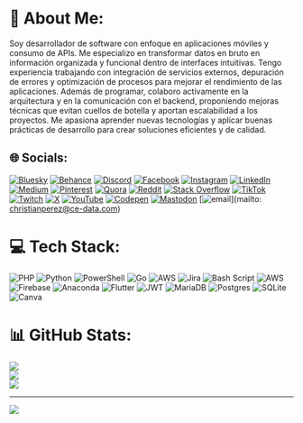 # 💫 About Me:
Soy desarrollador de software con enfoque en aplicaciones móviles y consumo de APIs. Me especializo en transformar datos en bruto en información organizada y funcional dentro de interfaces intuitivas. Tengo experiencia trabajando con integración de servicios externos, depuración de errores y optimización de procesos para mejorar el rendimiento de las aplicaciones. Además de programar, colaboro activamente en la arquitectura y en la comunicación con el backend, proponiendo mejoras técnicas que evitan cuellos de botella y aportan escalabilidad a los proyectos. Me apasiona aprender nuevas tecnologías y aplicar buenas prácticas de desarrollo para crear soluciones eficientes y de calidad.


## 🌐 Socials:
[![Bluesky](https://img.shields.io/badge/bluesky-0285FF?style=for-the-badge&logo=bluesky&logoColor=%23FFFFFF)](https://bsky.app/profile/@_crprz) [![Behance](https://img.shields.io/badge/Behance-1769ff?logo=behance&logoColor=white)](https://behance.net/_crprz) [![Discord](https://img.shields.io/badge/Discord-%237289DA.svg?logo=discord&logoColor=white)](https://discord.gg/https://discord.gg/28UMK4Kj) [![Facebook](https://img.shields.io/badge/Facebook-%231877F2.svg?logo=Facebook&logoColor=white)](https://facebook.com/_crprz) [![Instagram](https://img.shields.io/badge/Instagram-%23E4405F.svg?logo=Instagram&logoColor=white)](https://instagram.com/_crprz) [![LinkedIn](https://img.shields.io/badge/LinkedIn-%230077B5.svg?logo=linkedin&logoColor=white)](https://linkedin.com/in/https://www.linkedin.com/in/christian-emmanuel-p%C3%A9rez-s%C3%A1nchez-73531a371/?trk=public-profile-join-page) [![Medium](https://img.shields.io/badge/Medium-12100E?logo=medium&logoColor=white)](https://medium.com/@_crprz) [![Pinterest](https://img.shields.io/badge/Pinterest-%23E60023.svg?logo=Pinterest&logoColor=white)](https://pinterest.com/_crprz) [![Quora](https://img.shields.io/badge/Quora-%23B92B27.svg?logo=Quora&logoColor=white)](https://quora.com/profile/_crprz) [![Reddit](https://img.shields.io/badge/Reddit-%23FF4500.svg?logo=Reddit&logoColor=white)](https://reddit.com/user/_crprz) [![Stack Overflow](https://img.shields.io/badge/-Stackoverflow-FE7A16?logo=stack-overflow&logoColor=white)](https://stackoverflow.com/users/_crprz) [![TikTok](https://img.shields.io/badge/TikTok-%23000000.svg?logo=TikTok&logoColor=white)](https://tiktok.com/@_crprz) [![Twitch](https://img.shields.io/badge/Twitch-%239146FF.svg?logo=Twitch&logoColor=white)](https://twitch.tv/_crprz) [![X](https://img.shields.io/badge/X-black.svg?logo=X&logoColor=white)](https://x.com/_crprz) [![YouTube](https://img.shields.io/badge/YouTube-%23FF0000.svg?logo=YouTube&logoColor=white)](https://youtube.com/@_crprz) [![Codepen](https://img.shields.io/badge/Codepen-000000?logo=codepen&logoColor=white)](https://codepen.io/_crprz) [![Mastodon](https://img.shields.io/badge/-MASTODON-%232B90D9?logo=mastodon&logoColor=white)](https://mastodon.social/@_crprz) [![email](https://img.shields.io/badge/Email-D14836?logo=gmail&logoColor=white)](mailto: christianperez@ce-data.com) 

# 💻 Tech Stack:
![PHP](https://img.shields.io/badge/php-%23777BB4.svg?style=for-the-badge&logo=php&logoColor=white) ![Python](https://img.shields.io/badge/python-3670A0?style=for-the-badge&logo=python&logoColor=ffdd54) ![PowerShell](https://img.shields.io/badge/PowerShell-%235391FE.svg?style=for-the-badge&logo=powershell&logoColor=white) ![Go](https://img.shields.io/badge/go-%2300ADD8.svg?style=for-the-badge&logo=go&logoColor=white) ![AWS](https://img.shields.io/badge/AWS-%23FF9900.svg?style=for-the-badge&logo=amazon-aws&logoColor=white) ![Jira](https://img.shields.io/badge/jira-%230A0FFF.svg?style=for-the-badge&logo=jira&logoColor=white) ![Bash Script](https://img.shields.io/badge/bash_script-%23121011.svg?style=for-the-badge&logo=gnu-bash&logoColor=white) ![AWS](https://img.shields.io/badge/AWS-%23FF9900.svg?style=for-the-badge&logo=amazon-aws&logoColor=white) ![Firebase](https://img.shields.io/badge/firebase-%23039BE5.svg?style=for-the-badge&logo=firebase) ![Anaconda](https://img.shields.io/badge/Anaconda-%2344A833.svg?style=for-the-badge&logo=anaconda&logoColor=white) ![Flutter](https://img.shields.io/badge/Flutter-%2302569B.svg?style=for-the-badge&logo=Flutter&logoColor=white) ![JWT](https://img.shields.io/badge/JWT-black?style=for-the-badge&logo=JSON%20web%20tokens) ![MariaDB](https://img.shields.io/badge/MariaDB-003545?style=for-the-badge&logo=mariadb&logoColor=white) ![Postgres](https://img.shields.io/badge/postgres-%23316192.svg?style=for-the-badge&logo=postgresql&logoColor=white) ![SQLite](https://img.shields.io/badge/sqlite-%2307405e.svg?style=for-the-badge&logo=sqlite&logoColor=white) ![Canva](https://img.shields.io/badge/Canva-%2300C4CC.svg?style=for-the-badge&logo=Canva&logoColor=white)
# 📊 GitHub Stats:
![](https://github-readme-stats.vercel.app/api?username=3&theme=blueberry&hide_border=false&include_all_commits=false&count_private=false)<br/>
![](https://nirzak-streak-stats.vercel.app/?user=3&theme=blueberry&hide_border=false)<br/>
![](https://github-readme-stats.vercel.app/api/top-langs/?username=3&theme=blueberry&hide_border=false&include_all_commits=false&count_private=false&layout=compact)

---
[![](https://visitcount.itsvg.in/api?id=3&icon=0&color=0)](https://visitcount.itsvg.in)

<!-- Proudly created with GPRM ( https://gprm.itsvg.in ) -->
